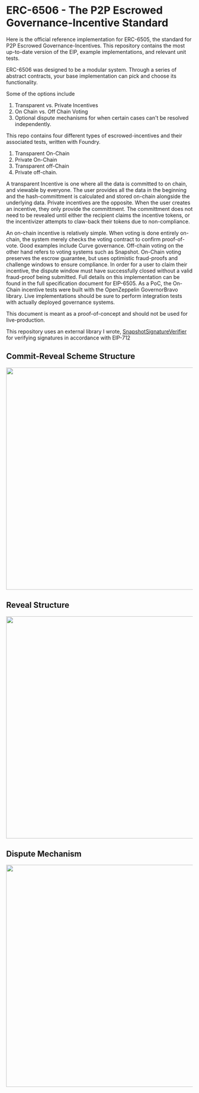 # ERC-6506 - The P2P Escrowed Governance-Incentive Standard

Here is the official reference implementation for ERC-6505, the standard for P2P Escrowed Governance-Incentives. This repository contains the most up-to-date version of the EIP, example implementations, and relevant unit tests.

ERC-6506 was designed to be a modular system. Through a series of abstract contracts, your base implementation can pick and choose its functionality. 

Some of the options include
  1. Transparent vs. Private Incentives
  2. On Chain vs. Off Chain Voting
  3. Optional dispute mechanisms for when certain cases can't be resolved independently.
  
 This repo contains four different types of escrowed-incentives and their associated tests, written with Foundry.
  1. Transparent On-Chain
  2. Private On-Chain
  3. Transparent off-Chain
  4. Private off-chain.
  
  A transparent Incentive is one where all the data is committed to on chain, and viewable by everyone. The user provides all the data in the beginning and the hash-committment is calculated and stored on-chain alongside the underlying data. Private incentives are the opposite. When the user creates an incentive, they only provide the committment. The committment does not need to be revealed until either the recipient claims the incentive tokens, or the incentivizer attempts to claw-back their tokens due to non-compliance.
  
  An on-chain incentive is relatively simple. When voting is done entirely on-chain, the system merely checks the voting contract to confirm proof-of-vote. Good examples include Curve governance. Off-chain voting on the other hand refers to voting systems such as Snapshot. On-Chain voting preserves the escrow guarantee, but uses optimistic fraud-proofs and challenge windows to ensure compliance. In order for a user to claim their incentive, the dispute window must have successfully closed without a valid fraud-proof being submitted. Full details on this implementation can be found in the full specification document for EIP-6505. As a PoC, the On-Chain incentive tests were built with the OpenZeppelin GovernorBravo library. Live implementations should be sure to perform integration tests with actually deployed governance systems.
  
This document is meant as a proof-of-concept and should not be used for live-production. 

This repository uses an external library I wrote, [SnapshotSignatureVerifier](https://github.com/jhweintraub/SnapshotSignatureVerifier) for verifying signatures in accordance with EIP-712

## Commit-Reveal Scheme Structure

<img src="https://i.imgur.com/fMC9eBC.png" width="600">


## Reveal Structure

<img src="https://i.imgur.com/d0wEXxv.png" width="600">

## Dispute Mechanism

<img src="https://i.imgur.com/7o90Bl6.png" width="600">
